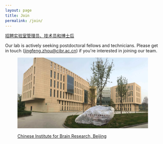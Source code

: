 ```yaml
---
layout: page
title: Join
permalink: /join/
---
```


[招聘实验室管理员、技术员和博士后](hiring.md)


Our lab is actively seeking postdoctoral fellows and technicians. Please get in touch ([jingfeng.zhou@cibr.ac.cn](mailto:jingfeng.zhou@cibr.ac.cn)) if you're interested in joining our team.


<figure>

  <p align="center">
   <a href="http://www.cibr.ac.cn/">
    <img width="800" src="/assets/CIBR-min.jpg">
    <figcaption>Chinese Institute for Brain Research, Beijing</figcaption>
   </a>
  </p>
  
</figure>
